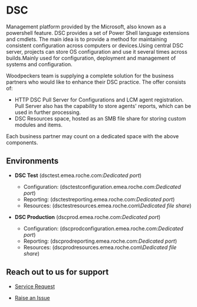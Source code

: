 # **DSC**

   
Management platform provided by the Microsoft, also known as a powershell feature. DSC provides a set of Power Shell language extensions and cmdlets. The main idea is to provide a method for maintaining consistent configuration across computers or devices.Using central DSC server, projects can store OS configuration and use it several times across builds.Mainly used for configuration, deployment and management of systems and configuration.


Woodpeckers team is supplying a complete solution for the business partners who would like to enhance their DSC practice. 
The offer consists of:
- HTTP DSC Pull Server for Configurations and LCM agent registration. Pull Server also has the capability to store agents' reports, which can be used in further processing.
- DSC Resources space, hosted as an SMB file share for storing custom modules and items.

Each business partner may count on a dedicated space with the above components.



## **Environments**

- **DSC Test** (dsctest.emea.roche.com:*Dedicated port*)

  - Configuration: (dsctestconfiguration.emea.roche.com:*Dedicated port*)
  - Reporting: (dsctestreporting.emea.roche.com:*Dedicated port*)
  - Resources: (dsctestresources.emea.roche.com\\*Dedicated file share*)

- **DSC Production** (dscprod.emea.roche.com:*Dedicated port*)

  - Configuration: (dscprodconfiguration.emea.roche.com:*Dedicated port*)
  - Reporting: (dscprodreporting.emea.roche.com:*Dedicated port*)
  - Resources: (dscprodresources.emea.roche.com\\*Dedicated file share*)


## **Reach out to us for support**

- [Service Request](https://roche.service-now.com/rose?id=nr_sc_cat_item&sys_id=efcfc1d2ebfb23046a4e0dffab887e72)

- [Raise an Issue](https://roche.service-now.com/rose?id=nr_sc_cat_item&sys_id=2aeff74b4f7b5704c93809de0310c72b)
